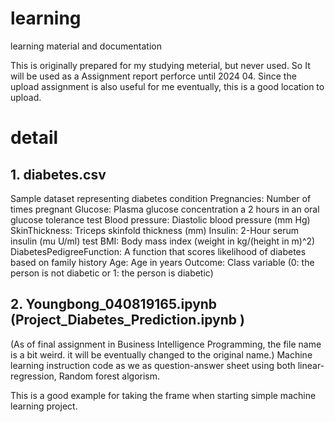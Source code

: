 # learning
learning material and documentation


This is originally prepared for my studying meterial, but never used. 
So It will be used as a Assignment report perforce until 2024 04. 
Since the upload assignment is also useful for me eventually, this is a good location to upload. 


# detail
## 1. diabetes.csv
  Sample dataset representing diabetes condition
      Pregnancies: Number of times pregnant
      Glucose: Plasma glucose concentration a 2 hours in an oral glucose tolerance test
      Blood pressure: Diastolic blood pressure (mm Hg)
      SkinThickness: Triceps skinfold thickness (mm)
      Insulin: 2-Hour serum insulin (mu U/ml) test
      BMI: Body mass index (weight in kg/(height in m)^2)
      DiabetesPedigreeFunction: A function that scores likelihood of diabetes based on family history
      Age: Age in years
      Outcome: Class variable (0: the person is not diabetic or 1: the person is diabetic)

## 2. Youngbong_040819165.ipynb (Project_Diabetes_Prediction.ipynb )
(As of final assignment in Business Intelligence Programming, the file name is a bit weird. it will be eventually changed to the original name.)
  Machine learning instruction code as we as question-answer sheet
  using both linear-regression, Random forest algorism. 

  This is a good example for taking the frame when starting simple machine learning project. 

  
  
